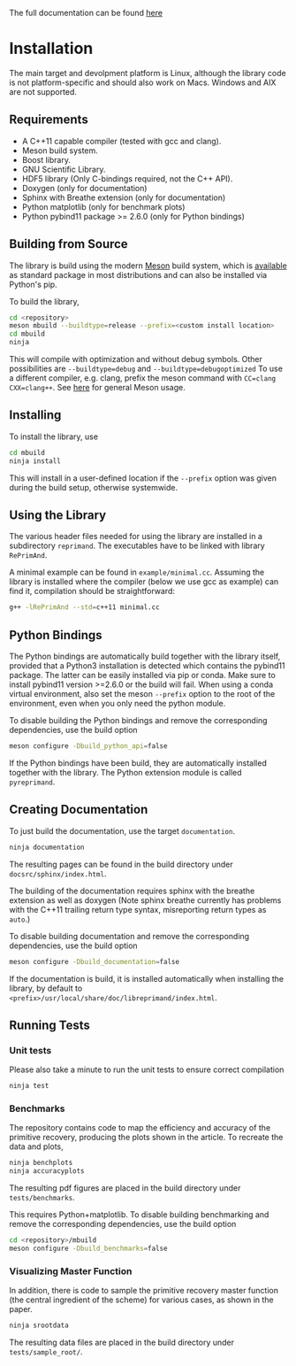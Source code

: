 The full documentation can be found [here](https://www.atlas.aei.uni-hannover.de/holohome/wolfgang.kastaun/doc/reprimand/latest/index.html)

# Installation

The main target and devolpment platform is Linux, although the
library code is not platform-specific and should also work on Macs.
Windows and AIX are not supported.

## Requirements

* A C++11 capable compiler (tested with gcc and clang). 
* Meson build system.
* Boost library.
* GNU Scientific Library.
* HDF5 library (Only C-bindings required, not the C++ API).
* Doxygen (only for documentation)
* Sphinx with Breathe extension (only for documentation)
* Python matplotlib (only for benchmark plots)
* Python pybind11 package >= 2.6.0 (only for Python bindings)

## Building from Source

The library is build using the modern
[Meson](https://mesonbuild.com>)
build system, which is 
[available](https://mesonbuild.com/Getting-meson.html)
as standard package in most distributions and can also be installed 
via Python's pip.

To build the library, 

```bash
cd <repository>
meson mbuild --buildtype=release --prefix=<custom install location>
cd mbuild
ninja
```

This will compile with optimization and without debug symbols. Other
possibilities are `--buildtype=debug` and `--buildtype=debugoptimized`
To use a different compiler, e.g. clang, prefix the meson command
with `CC=clang CXX=clang++`.
See [here](https://mesonbuild.com/Running-Meson.html) for general 
Meson usage.


## Installing

To install the library, use

```bash
cd mbuild
ninja install
```

This will install in a user-defined location if the `--prefix` option
was given during the build setup, otherwise systemwide. 


## Using the Library

The various header files needed for using the library are installed 
in a subdirectory `reprimand`. The executables have to be linked
with library `RePrimAnd`.

A minimal example can be found in `example/minimal.cc`. Assuming
the library is installed where the compiler (below we use gcc as 
example) can find it, compilation should be straightforward:

```bash
g++ -lRePrimAnd --std=c++11 minimal.cc
```

## Python Bindings

The Python bindings are automatically build together with the library
itself, provided that a Python3 installation is detected which contains
the pybind11 package. The latter can be easily installed via pip or 
conda. Make sure to install pybind11 version >=2.6.0 or the build will fail. 
When using a conda virtual environment, also set the meson `--prefix` option
to the root of the environment, even when you only need the python module.

To disable building the Python bindings and remove the 
corresponding dependencies, use the build option

```bash
meson configure -Dbuild_python_api=false
```

If the Python bindings have been build, they are automatically installed 
together with the library. The Python extension module is called 
`pyreprimand`.


## Creating Documentation

To just build the documentation, use the target `documentation`.

```bash
ninja documentation
```

The resulting pages can be found in the build directory under
`docsrc/sphinx/index.html`.

The building of the documentation requires sphinx with the breathe 
extension as well as doxygen (Note sphinx breathe currently 
has problems with the C++11 trailing
return type syntax, misreporting return types as `auto`.)

To disable building documentation and remove 
the corresponding dependencies, use the build option

```bash
meson configure -Dbuild_documentation=false
```

If the documentation is build, it is installed automatically when 
installing the library, by default to 
`<prefix>/usr/local/share/doc/libreprimand/index.html`.


## Running Tests

### Unit tests

Please also take a minute to run the unit tests to ensure 
correct compilation

```bash
ninja test
```

### Benchmarks

The repository contains code to map the efficiency and accuracy of
the primitive recovery, producing the plots shown in the 
article. To recreate the data and plots,


```bash
ninja benchplots
ninja accuracyplots
```

The resulting pdf figures are placed in the build directory under
`tests/benchmarks`.

This requires Python+matplotlib. To disable building benchmarking and 
remove the corresponding dependencies, use the build option

```bash
cd <repository>/mbuild
meson configure -Dbuild_benchmarks=false
```

### Visualizing Master Function

In addition, there is code to sample the primitive recovery master
function (the central ingredient of the scheme) for various cases,
as shown in the paper.

```bash
ninja srootdata
```

The resulting data files are placed in the build directory under 
`tests/sample_root/`.




